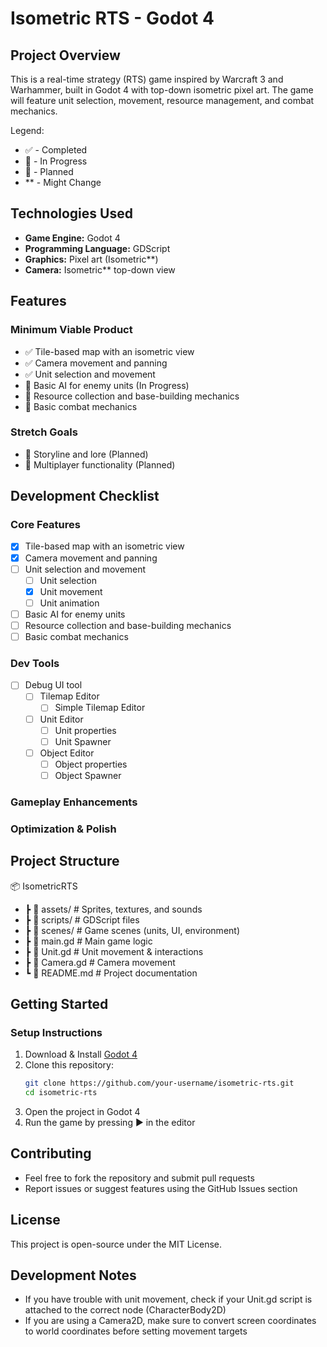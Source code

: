 # Isometric RTS - Godot 4

## Project Overview

This is a real-time strategy (RTS) game inspired by Warcraft 3 and Warhammer, built in Godot 4 with top-down isometric pixel art. The game will feature unit selection, movement, resource management, and combat mechanics.

Legend:
- ✅ - Completed
- 🔄 - In Progress
- 🔄 - Planned
- ** - Might Change

## Technologies Used

- **Game Engine:** Godot 4
- **Programming Language:** GDScript
- **Graphics:** Pixel art (Isometric**)
- **Camera:** Isometric** top-down view

## Features

### Minimum Viable Product
- ✅ Tile-based map with an isometric view
- ✅ Camera movement and panning
- ✅ Unit selection and movement
- 🔄 Basic AI for enemy units (In Progress)
- 🔄 Resource collection and base-building mechanics
- 🔄 Basic combat mechanics

### Stretch Goals
- 🔄 Storyline and lore (Planned)
- 🔄 Multiplayer functionality (Planned)

## Development Checklist

### Core Features
- [x] Tile-based map with an isometric view
- [x] Camera movement and panning
- [ ] Unit selection and movement
  - [ ] Unit selection
  - [x] Unit movement
  - [ ] Unit animation
- [ ] Basic AI for enemy units
- [ ] Resource collection and base-building mechanics
- [ ] Basic combat mechanics

### Dev Tools
- [ ] Debug UI tool
  - [ ] Tilemap Editor
    - [ ] Simple Tilemap Editor
  - [ ] Unit Editor
    - [ ] Unit properties
    - [ ] Unit Spawner
  - [ ] Object Editor
    - [ ] Object properties
    - [ ] Object Spawner

### Gameplay Enhancements

### Optimization & Polish

## Project Structure

📦 IsometricRTS
- ┣ 📂 assets/        # Sprites, textures, and sounds
- ┣ 📂 scripts/       # GDScript files
- ┣ 📂 scenes/        # Game scenes (units, UI, environment)
- ┣ 📜 main.gd        # Main game logic
- ┣ 📜 Unit.gd        # Unit movement & interactions
- ┣ 📜 Camera.gd      # Camera movement
- ┗ 📜 README.md      # Project documentation

## Getting Started

### Setup Instructions

1. Download & Install [Godot 4](https://godotengine.org/download)
2. Clone this repository:
   ```bash
   git clone https://github.com/your-username/isometric-rts.git
   cd isometric-rts
   ```
3. Open the project in Godot 4
4. Run the game by pressing ▶ in the editor

## Contributing

- Feel free to fork the repository and submit pull requests
- Report issues or suggest features using the GitHub Issues section

## License

This project is open-source under the MIT License.

## Development Notes

- If you have trouble with unit movement, check if your Unit.gd script is attached to the correct node (CharacterBody2D)
- If you are using a Camera2D, make sure to convert screen coordinates to world coordinates before setting movement targets

